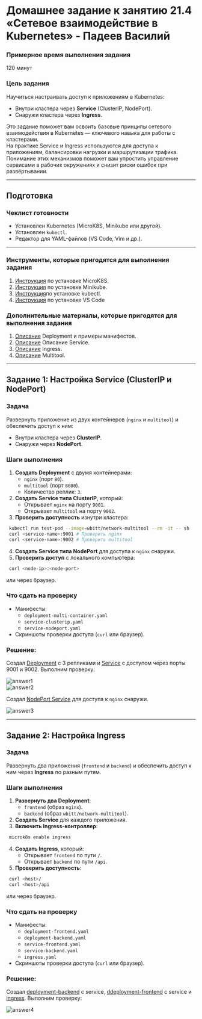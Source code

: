 # Домашнее задание к занятию 21.4 «Сетевое взаимодействие в Kubernetes» - Падеев Василий


### Примерное время выполнения задания

120 минут

### Цель задания

Научиться настраивать доступ к приложениям в Kubernetes:  
- Внутри кластера через **Service** (ClusterIP, NodePort).  
- Снаружи кластера через **Ingress**.  

Это задание поможет вам освоить базовые принципы сетевого взаимодействия в Kubernetes — ключевого навыка для работы с кластерами.  
На практике Service и Ingress используются для доступа к приложениям, балансировки нагрузки и маршрутизации трафика. Понимание этих механизмов поможет вам упростить управление сервисами в рабочих окружениях и снизит риски ошибок при развёртывании.

------

## **Подготовка**  
### **Чеклист готовности**  
- Установлен Kubernetes (MicroK8S, Minikube или другой).  
- Установлен `kubectl`.  
- Редактор для YAML-файлов (VS Code, Vim и др.).  

------

### Инструменты, которые пригодятся для выполнения задания  

1. [Инструкция](https://microk8s.io/docs/getting-started) по установке MicroK8S.  
2. [Инструкция](https://minikube.sigs.k8s.io/docs/start/?arch=%2Fwindows%2Fx86-64%2Fstable%2F.exe+download) по установке Minikube.  
3. [Инструкция](https://kubernetes.io/docs/tasks/tools/install-kubectl-windows/)по установке kubectl.  
4. [Инструкция](https://marketplace.visualstudio.com/items?itemName=ms-kubernetes-tools.vscode-kubernetes-tools) по установке VS Code   

### Дополнительные материалы, которые пригодятся для выполнения задания

1. [Описание](https://kubernetes.io/docs/concepts/workloads/controllers/deployment/) Deployment и примеры манифестов.  
2. [Описание](https://kubernetes.io/docs/concepts/services-networking/service/) Описание Service.  
3. [Описание](https://kubernetes.io/docs/concepts/services-networking/ingress/) Ingress.  
4. [Описание](https://github.com/wbitt/Network-MultiTool) Multitool.  

------

## **Задание 1: Настройка Service (ClusterIP и NodePort)**  
### **Задача**  
Развернуть приложение из двух контейнеров (`nginx` и `multitool`) и обеспечить доступ к ним:  
- Внутри кластера через **ClusterIP**.  
- Снаружи через **NodePort**.  

### **Шаги выполнения**  
1. **Создать Deployment** с двумя контейнерами:  
   - `nginx` (порт `80`).  
   - `multitool` (порт `8080`).  
   - Количество реплик: `3`.  
2. **Создать Service типа ClusterIP**, который:  
   - Открывает `nginx` на порту `9001`.  
   - Открывает `multitool` на порту `9002`.  
3. **Проверить доступность** изнутри кластера:  
```bash  
 kubectl run test-pod --image=wbitt/network-multitool --rm -it -- sh  
 curl <service-name>:9001 # Проверить nginx  
 curl <service-name>:9002 # Проверить multitool  
```  
4. **Создать Service типа NodePort** для доступа к `nginx` снаружи.  
5. **Проверить доступ** с локального компьютера:  
```bash    
 curl <node-ip>:<node-port>    
   ```  
 или через браузер.

### **Что сдать на проверку**  
- Манифесты:  
  - `deployment-multi-container.yaml`  
  - `service-clusterip.yaml`  
  - `service-nodeport.yaml`  
- Скриншоты проверки доступа (`curl` или браузер).  


### Решение:

Создал [Deployment](https://github.com/Vasiliy-Ser/networking_in_kubernetes_21.4/blob/cfd16574e30789a3ee8f194f3a4f3923f2be85f9/src/deployment.yaml) с 3 репликами и [Service](https://github.com/Vasiliy-Ser/networking_in_kubernetes_21.4/blob/cfd16574e30789a3ee8f194f3a4f3923f2be85f9/src/service.yaml) с доступом через порты 9001 и 9002. Выполним проверку:

![answer1](https://github.com/Vasiliy-Ser/networking_in_kubernetes_21.4/blob/cfd16574e30789a3ee8f194f3a4f3923f2be85f9/png/1.png)  
![answer2](https://github.com/Vasiliy-Ser/networking_in_kubernetes_21.4/blob/cfd16574e30789a3ee8f194f3a4f3923f2be85f9/png/2.png)  

Создал [NodePort Service](https://github.com/Vasiliy-Ser/networking_in_kubernetes_21.4/blob/cfd16574e30789a3ee8f194f3a4f3923f2be85f9/src/nodeport_service.yaml) для доступа к `nginx` снаружи. 

![answer3](https://github.com/Vasiliy-Ser/networking_in_kubernetes_21.4/blob/cfd16574e30789a3ee8f194f3a4f3923f2be85f9/png/3.png)  


---
## **Задание 2: Настройка Ingress**  
### **Задача**  
Развернуть два приложения (`frontend` и `backend`) и обеспечить доступ к ним через **Ingress** по разным путям.  

### **Шаги выполнения**  
1. **Развернуть два Deployment**:  
   - `frontend` (образ `nginx`).  
   - `backend` (образ `wbitt/network-multitool`).  
2. **Создать Service** для каждого приложения.  
3. **Включить Ingress-контроллер**:  
```bash  
 microk8s enable ingress  
   ```
4. **Создать Ingress**, который:  
   - Открывает `frontend` по пути `/`.  
   - Открывает `backend` по пути `/api`.  
5. **Проверить доступность**:  
```bash
 curl <host>/
 curl <host>/api
   ```
 или через браузер.

### **Что сдать на проверку**  
- Манифесты:  
  - `deployment-frontend.yaml`  
  - `deployment-backend.yaml`  
  - `service-frontend.yaml`  
  - `service-backend.yaml`  
  - `ingress.yaml`  
- Скриншоты проверки доступа (`curl` или браузер).  


### Решение:

Создал [deployment-backend](https://github.com/Vasiliy-Ser/networking_in_kubernetes_21.4/blob/cfd16574e30789a3ee8f194f3a4f3923f2be85f9/src/backend-deployment.yaml) c service, [ddeployment-frontend](https://github.com/Vasiliy-Ser/networking_in_kubernetes_21.4/blob/cfd16574e30789a3ee8f194f3a4f3923f2be85f9/src/frontend-deployment.yaml) c service и [ingress](https://github.com/Vasiliy-Ser/networking_in_kubernetes_21.4/blob/cfd16574e30789a3ee8f194f3a4f3923f2be85f9/src/ingress.yaml). Выполним проверку:


![answer4](https://github.com/Vasiliy-Ser/networking_in_kubernetes_21.4/blob/cfd16574e30789a3ee8f194f3a4f3923f2be85f9/png/4.png)  

